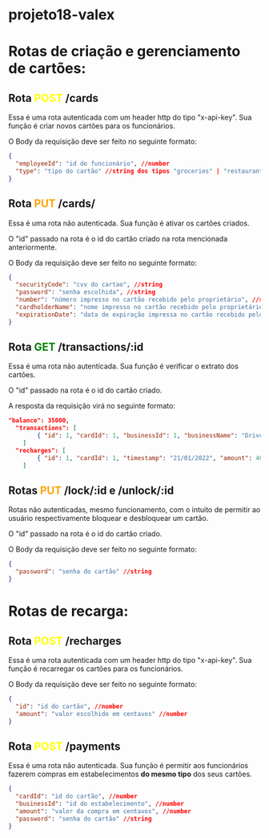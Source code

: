 # projeto18-valex

# Rotas de criação e gerenciamento de cartões:

## Rota <span style="color:yellow"> **POST** </span>/cards

Essa é uma rota autenticada com um header http do tipo "x-api-key". Sua função é criar novos cartões para os funcionários.

O Body da requisição deve ser feito no seguinte formato:

```json
{
  "employeeId": "id do funcionário", //number
  "type": "tipo do cartão" //string dos tipos "groceries" | "restaurant" | "transport" | "education" | "health"
}
```

## Rota <span style="color:orange"> **PUT** </span>/cards/

Essa é uma rota não autenticada. Sua função é ativar os cartões criados.

O "id" passado na rota é o id do cartão criado na rota mencionada anteriormente.

O Body da requisição deve ser feito no seguinte formato:

```json
{
  "securityCode": "cvv do cartao", //string
  "password": "senha escolhida", //string
  "number": "número impresso no cartão recebido pelo proprietário", //string
  "cardholderName": "nome impresso no cartão recebido pelo proprietário", //string
  "expirationDate": "data de expiração impressa no cartão recebido pelo proprietário" //string
}
```

## Rota <span style="color:green"> **GET** </span>/transactions/:id

Essa é uma rota não autenticada. Sua função é verificar o extrato dos cartões.

O "id" passado na rota é o id do cartão criado.

A resposta da requisição virá no seguinte formato:

```json
"balance": 35000,
  "transactions": [
		{ "id": 1, "cardId": 1, "businessId": 1, "businessName": "DrivenEats", "timestamp": "22/01/2022", "amount": 5000 }
	]
  "recharges": [
		{ "id": 1, "cardId": 1, "timestamp": "21/01/2022", "amount": 40000 }
	]
```

## Rotas <span style="color:orange"> **PUT** </span>/lock/:id e /unlock/:id

Rotas não autenticadas, mesmo funcionamento, com o intuito de permitir ao usuário respectivamente bloquear e desbloquear um cartão.

O "id" passado na rota é o id do cartão criado.

O Body da requisição deve ser feito no seguinte formato:

```json
{
  "password": "senha do cartão" //string
}
```

# Rotas de recarga:

## Rota <span style="color:yellow"> **POST** </span>/recharges

Essa é uma rota autenticada com um header http do tipo "x-api-key". Sua função é recarregar os cartões para os funcionários.

O Body da requisição deve ser feito no seguinte formato:

```json
{
  "id": "id do cartão", //number
  "amount": "valor escolhido em centavos" //number
}
```

## Rota <span style="color:yellow"> **POST** </span>/payments

Essa é uma rota não autenticada. Sua função é permitir aos funcionários fazerem compras em estabelecimentos **do mesmo tipo** dos seus cartões.

```json
{
  "cardId": "id do cartão", //number
  "businessId": "id do estabelecimento", //number
  "amount": "valor da compra em centavos", //number
  "password": "senha do cartão" //string
}
```
